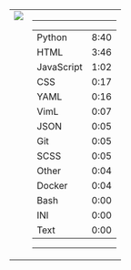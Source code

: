 
<table><tr>
<td valign="top">
  <img src="https://wakatime.com/share/@Aperture/0cd21d5d-ac4f-458d-9c71-d06f479c1297.png" />
</td>

<td valign="top">
  <hr>
  <table>
    <tr><td>Python</td><td>8:40</td></tr><tr><td>HTML</td><td>3:46</td></tr><tr><td>JavaScript</td><td>1:02</td></tr><tr><td>CSS</td><td>0:17</td></tr><tr><td>YAML</td><td>0:16</td></tr><tr><td>VimL</td><td>0:07</td></tr><tr><td>JSON</td><td>0:05</td></tr><tr><td>Git</td><td>0:05</td></tr><tr><td>SCSS</td><td>0:05</td></tr><tr><td>Other</td><td>0:04</td></tr><tr><td>Docker</td><td>0:04</td></tr><tr><td>Bash</td><td>0:00</td></tr><tr><td>INI</td><td>0:00</td></tr><tr><td>Text</td><td>0:00</td></tr>
  </table>
  <hr>
</td>
</tr></table>


